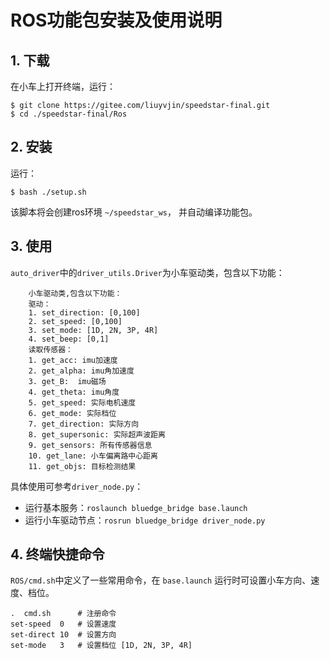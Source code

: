 # ROS功能包安装及使用说明

## 1. 下载

在小车上打开终端，运行：

```
$ git clone https://gitee.com/liuyvjin/speedstar-final.git
$ cd ./speedstar-final/Ros
```

## 2. 安装

运行：

```
$ bash ./setup.sh
```

该脚本将会创建ros环境 `~/speedstar_ws`， 并自动编译功能包。

## 3. 使用

`auto_driver`中的`driver_utils.Driver`为小车驱动类，包含以下功能：

```
    小车驱动类,包含以下功能：
    驱动：
    1. set_direction: [0,100]
    2. set_speed: [0,100]
    3. set_mode: [1D, 2N, 3P, 4R]
    4. set_beep: [0,1]
    读取传感器：
    1. get_acc: imu加速度
    2. get_alpha: imu角加速度
    3. get_B:  imu磁场
    4. get_theta: imu角度
    5. get_speed: 实际电机速度
    6. get_mode: 实际档位
    7. get_direction: 实际方向
    8. get_supersonic: 实际超声波距离
    9. get_sensors: 所有传感器信息
    10. get_lane: 小车偏离路中心距离
    11. get_objs: 目标检测结果
```

具体使用可参考`driver_node.py`：

- 运行基本服务：`roslaunch bluedge_bridge base.launch`
- 运行小车驱动节点：`rosrun bluedge_bridge driver_node.py`

## 4. 终端快捷命令

`ROS/cmd.sh`中定义了一些常用命令，在 `base.launch` 运行时可设置小车方向、速度、档位。

```
.  cmd.sh      # 注册命令
set-speed  0   # 设置速度
set-direct 10  # 设置方向
set-mode   3   # 设置档位 [1D, 2N, 3P, 4R]
```
